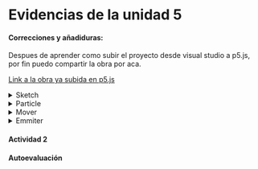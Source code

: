 # Evidencias de la unidad 5

#### Correcciones y añadiduras:
Despues de aprender como subir el proyecto desde visual studio a p5.js, por fin puedo compartir la obra por aca.

[Link a la obra ya subida en p5.js](https://editor.p5js.org/Jacobo1304-2/sketches/nsLyWiOWz)

<details>
  <summary>Sketch</summary>

```js
// Tu código va aquí
function saludo(nombre) {
  console.log("Hola " + nombre + "!");
}
saludo("Mundo");
```
</details> 
<details>
  <summary>Particle</summary>

```js
// Tu código va aquí
function saludo(nombre) {
  console.log("Hola " + nombre + "!");
}
saludo("Mundo");
```
</details> 
<details>
  <summary>Mover</summary>

```js
// Tu código va aquí
function saludo(nombre) {
  console.log("Hola " + nombre + "!");
}
saludo("Mundo");
```
</details> 
<details>
  <summary>Emmiter</summary>

```js
// Tu código va aquí
function saludo(nombre) {
  console.log("Hola " + nombre + "!");
}
saludo("Mundo");
```
</details> 


#### Actividad 2 

#### Autoevaluación
